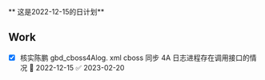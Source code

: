 ** 这是2022-12-15的日计划**

## Work
- [x] 核实陈鹏 gbd_cboss4Alog. xml    cboss 同步 4A 日志进程存在调用接口的情况 📅 2022-12-15 ✅ 2023-02-20
